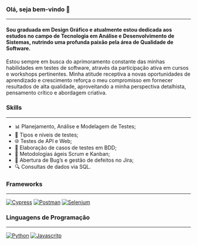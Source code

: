 ### Olá, seja bem-vindo 👋

----

#### Sou graduada em Design Gráfico e atualmente estou dedicada aos estudos no campo de Tecnologia em Análise e Desenvolvimento de Sistemas, nutrindo uma profunda paixão pela área de Qualidade de Software.

Estou sempre em busca do aprimoramento constante das minhas habilidades em testes de software, através da participação ativa em cursos e workshops pertinentes. Minha atitude receptiva a novas oportunidades de aprendizado e crescimento reforça o meu compromisso em fornecer resultados de alta qualidade, aproveitando a minha perspectiva detalhista, pensamento crítico e abordagem criativa.

### **Skills**
----

  <ul>
    <li>📊 Planejamento, Análise e Modelagem de Testes;</li>
    <li>🧪 Tipos e níveis de testes;</li>
    <li>🌐 Testes de API e Web;</li>
    <li>📝 Elaboração de casos de testes em BDD;</li>
    <li>🚀 Metodologias ágeis Scrum e Kanban;</li>
    <li>🐞 Abertura de Bug’s e gestão de defeitos no Jira;</li>
    <li>🔍 Consultas de dados via SQL.</li>
  </ul>

### Frameworks
---

 [![Cypress](https://img.shields.io/badge/Cypress-17202C?style=for-the-badge&logo=cypress&logoColor=white)]() [![Postman](https://img.shields.io/badge/Postman-FF6C37?style=for-the-badge&logo=Postman&logoColor=white)]() [![Selenium](https://img.shields.io/badge/Selenium-43B02A?style=for-the-badge&logo=Selenium&logoColor=white)]()

### Linguagens de Programação
---

[![Python](https://img.shields.io/badge/Python-FFD43B?style=for-the-badge&logo=python&logoColor=blue)]() [![Javascritp](https://img.shields.io/badge/JavaScript-323330?style=for-the-badge&logo=javascript&logoColor=F7DF1E)]()

